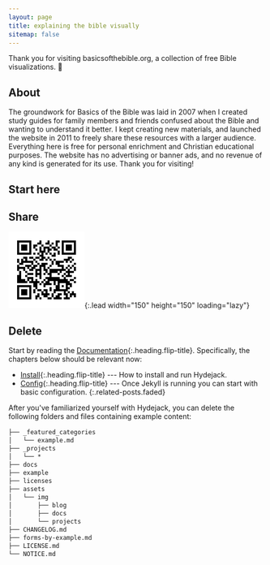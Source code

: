 ```yaml
---
layout: page
title: explaining the bible visually
sitemap: false
---
```


Thank you for visiting basicsofthebible.org, a collection of free Bible visualizations. 🎉

## About
The groundwork for Basics of the Bible was laid in 2007 when I created study guides for family members and friends confused about the Bible and wanting to understand it better. I kept creating new materials, and launched the website in 2011 to freely share these resources with a larger audience. Everything here is free for personal enrichment and Christian educational purposes. The website has no advertising or banner ads, and no revenue of any kind is generated for its use. Thank you for visiting!

## Start here


## Share <span class="icon-qrcode"></span>

 ![Actual-size image](assets/img/misc/homepage_qr.png){:.lead width="150" height="150" loading="lazy"}

## Delete

Start by reading the [Documentation]{:.heading.flip-title}.
Specifically, the chapters below should be relevant now:

* [Install]{:.heading.flip-title} --- How to install and run Hydejack.
* [Config]{:.heading.flip-title} --- Once Jekyll is running you can start with basic configuration.
{:.related-posts.faded}

After you've familiarized yourself with Hydejack, you can delete the following folders and files
containing example content:

~~~
├── _featured_categories
│   └── example.md
├── _projects
│   └── *
├── docs
├── example
├── licenses
├── assets
│   └── img
│       ├── blog
│       ├── docs
│       └── projects
├── CHANGELOG.md
├── forms-by-example.md
├── LICENSE.md
└── NOTICE.md
~~~

[documentation]: docs/README.md
[install]: docs/install.md
[upgrade]: docs/upgrade.md
[config]: docs/config.md
